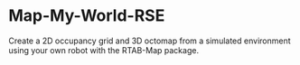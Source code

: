 # Map-My-World-RSE
Create a 2D occupancy grid and 3D octomap from a simulated environment using your own robot with the RTAB-Map package.
